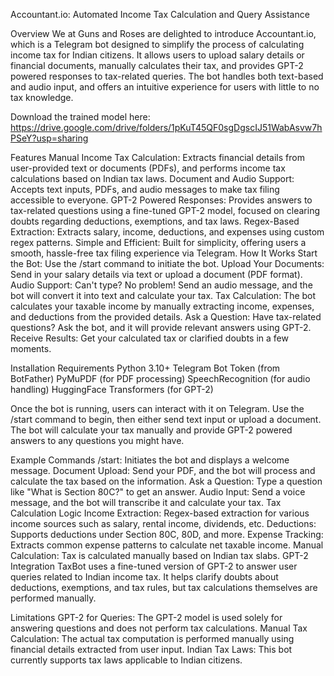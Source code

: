 Accountant.io: Automated Income Tax Calculation and Query Assistance

Overview
We at Guns and Roses are delighted to introduce Accountant.io, which is a Telegram bot designed to simplify the process of calculating income tax for Indian citizens. It allows users to upload salary details or financial documents, manually calculates their tax, and provides GPT-2 powered responses to tax-related queries. The bot handles both text-based and audio input, and offers an intuitive experience for users with little to no tax knowledge.

Download the trained model here:
https://drive.google.com/drive/folders/1pKuT45QF0sgDgscIJ51WabAsvw7hPSeY?usp=sharing

Features
Manual Income Tax Calculation: Extracts financial details from user-provided text or documents (PDFs), and performs income tax calculations based on Indian tax laws.
Document and Audio Support: Accepts text inputs, PDFs, and audio messages to make tax filing accessible to everyone.
GPT-2 Powered Responses: Provides answers to tax-related questions using a fine-tuned GPT-2 model, focused on clearing doubts regarding deductions, exemptions, and tax laws.
Regex-Based Extraction: Extracts salary, income, deductions, and expenses using custom regex patterns.
Simple and Efficient: Built for simplicity, offering users a smooth, hassle-free tax filing experience via Telegram.
How It Works
Start the Bot: Use the /start command to initiate the bot.
Upload Your Documents: Send in your salary details via text or upload a document (PDF format).
Audio Support: Can't type? No problem! Send an audio message, and the bot will convert it into text and calculate your tax.
Tax Calculation: The bot calculates your taxable income by manually extracting income, expenses, and deductions from the provided details.
Ask a Question: Have tax-related questions? Ask the bot, and it will provide relevant answers using GPT-2.
Receive Results: Get your calculated tax or clarified doubts in a few moments.

Installation
Requirements
Python 3.10+
Telegram Bot Token (from BotFather)
PyMuPDF (for PDF processing)
SpeechRecognition (for audio handling)
HuggingFace Transformers (for GPT-2)

Once the bot is running, users can interact with it on Telegram. Use the /start command to begin, then either send text input or upload a document. The bot will calculate your tax manually and provide GPT-2 powered answers to any questions you might have.

Example Commands
/start: Initiates the bot and displays a welcome message.
Document Upload: Send your PDF, and the bot will process and calculate the tax based on the information.
Ask a Question: Type a question like "What is Section 80C?" to get an answer.
Audio Input: Send a voice message, and the bot will transcribe it and calculate your tax.
Tax Calculation Logic
Income Extraction: Regex-based extraction for various income sources such as salary, rental income, dividends, etc.
Deductions: Supports deductions under Section 80C, 80D, and more.
Expense Tracking: Extracts common expense patterns to calculate net taxable income.
Manual Calculation: Tax is calculated manually based on Indian tax slabs.
GPT-2 Integration
TaxBot uses a fine-tuned version of GPT-2 to answer user queries related to Indian income tax. It helps clarify doubts about deductions, exemptions, and tax rules, but tax calculations themselves are performed manually.

Limitations
GPT-2 for Queries: The GPT-2 model is used solely for answering questions and does not perform tax calculations.
Manual Tax Calculation: The actual tax computation is performed manually using financial details extracted from user input.
Indian Tax Laws: This bot currently supports tax laws applicable to Indian citizens.
